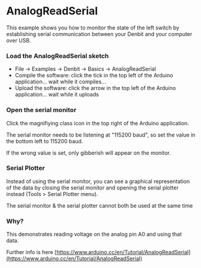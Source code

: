 # AnalogReadSerial

This example shows you how to monitor the state of the left switch by establishing serial communication 
between your Denbit and your computer over USB. 


### Load the AnalogReadSerial sketch
- File -> Examples -> Denbit -> Basics -> AnalogReadSerial
- Compile the software: click the tick in the top left of the Arduino application... wait while it compiles...
- Upload the software: click the arrow in the top left of the Arduino application... wait while it uploads
 
### Open the serial monitor
Click the magnifiying class icon in the top right of the Arduino application.
  
The serial monitor needs to be listening at "115200 baud", 
so set the value in the bottom left to 115200 baud.

If the wrong value is set, only gibberish will appear on the monitor. 

### Serial Plotter
Instead of using the serial monitor, you can see a graphical representation of the data by closing the serial monitor
and opening the serial plotter instead (Tools > Serial Plotter menu). 

The serial monitor & the serial plotter cannot both be used at the same time

### Why?
This demonstrates reading voltage on the analog pin A0 and using that data.

Further info is here [https://www.arduino.cc/en/Tutorial/AnalogReadSerial](https://www.arduino.cc/en/Tutorial/AnalogReadSerial)

